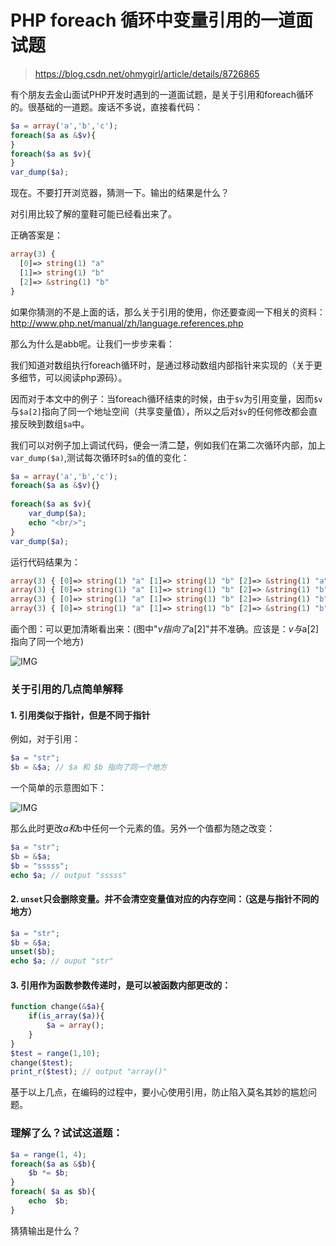 # PHP foreach 循环中变量引用的一道面试题
> https://blog.csdn.net/ohmygirl/article/details/8726865

有个朋友去金山面试PHP开发时遇到的一道面试题，是关于引用和foreach循环的。很基础的一道题。废话不多说，直接看代码：

```php
$a = array('a','b','c');
foreach($a as &$v){
}
foreach($a as $v){
}
var_dump($a);
```

现在。不要打开浏览器，猜测一下。输出的结果是什么？

对引用比较了解的童鞋可能已经看出来了。

正确答案是：
```php
array(3) { 
  [0]=> string(1) "a" 
  [1]=> string(1) "b" 
  [2]=> &string(1) "b"
} 
```
如果你猜测的不是上面的话，那么关于引用的使用，你还要查阅一下相关的资料：http://www.php.net/manual/zh/language.references.php

那么为什么是abb呢。让我们一步步来看：

我们知道对数组执行foreach循环时，是通过移动数组内部指针来实现的（关于更多细节，可以阅读php源码）。

因而对于本文中的例子：当foreach循环结束的时候，由于`$v`为引用变量，因而`$v`与`$a[2]`指向了同一个地址空间（共享变量值），所以之后对`$v`的任何修改都会直接反映到数组`$a`中。

我们可以对例子加上调试代码，便会一清二楚，例如我们在第二次循环内部，加上`var_dump($a)`,测试每次循环时`$a`的值的变化：

```php
$a = array('a','b','c');
foreach($a as &$v){}
 
foreach($a as $v){
	var_dump($a);
	echo "<br/>";
}
var_dump($a);
```

运行代码结果为：

```php
array(3) { [0]=> string(1) "a" [1]=> string(1) "b" [2]=> &string(1) "a" }
array(3) { [0]=> string(1) "a" [1]=> string(1) "b" [2]=> &string(1) "b" }
array(3) { [0]=> string(1) "a" [1]=> string(1) "b" [2]=> &string(1) "b" }
array(3) { [0]=> string(1) "a" [1]=> string(1) "b" [2]=> &string(1) "b" } 
```

画个图：可以更加清晰看出来：(图中"$v指向了$a[2]"并不准确。应该是：$v与$a[2]指向了同一个地方)

![IMG](https://img-my.csdn.net/uploads/201303/27/1364375152_5102.JPG)

### 关于引用的几点简单解释

#### 1. 引用类似于指针，但是不同于指针

例如，对于引用：
```php
$a = "str";
$b = &$a; // $a 和 $b 指向了同一个地方
```

一个简单的示意图如下：

![IMG](https://img-my.csdn.net/uploads/201303/27/1364375169_2521.JPG)

那么此时更改$a和$b中任何一个元素的值。另外一个值都为随之改变：

```php
$a = "str";
$b = &$a;
$b = "sssss";
echo $a; // output "sssss"
```

#### 2. `unset`只会删除变量。并不会清空变量值对应的内存空间：（这是与指针不同的地方）

```php
$a = "str";
$b = &$a;
unset($b);
echo $a; // ouput "str"
```

#### 3. 引用作为函数参数传递时，是可以被函数内部更改的：

```php
function change(&$a){
	if(is_array($a)){
		$a = array();
	}
}
$test = range(1,10);
change($test);
print_r($test); // output "array()"
```

基于以上几点，在编码的过程中，要小心使用引用，防止陷入莫名其妙的尴尬问题。

### 理解了么？试试这道题：

```php
$a = range(1, 4);
foreach($a as &$b){
    $b *= $b;
}
foreach( $a as $b){
    echo  $b;
}
```

猜猜输出是什么？